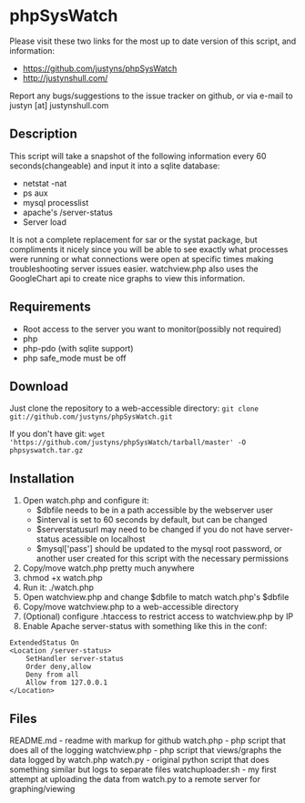 phpSysWatch
===========

Please visit these two links for the most up to date version of this script, and information:

+ https://github.com/justyns/phpSysWatch
+ http://justynshull.com/

Report any bugs/suggestions to the issue tracker on github, or via e-mail to justyn [at] justynshull.com

Description
-----------
This script will take a snapshot of the following information every 60 seconds(changeable) and input it into a sqlite database:

+ netstat -nat
+ ps aux
+ mysql processlist
+ apache's /server-status
+ Server load

It is not a complete replacement for sar or the systat package, but compliments it nicely since you will be able to see exactly what processes were running or what connections were open at specific times making troubleshooting server issues easier.   watchview.php also uses the GoogleChart api to create nice graphs to view this information.


Requirements
------------
+ Root access to the server you want to monitor(possibly not required)
+ php
+ php-pdo (with sqlite support)
+ php safe_mode must be off

Download
--------
Just clone the repository to a web-accessible directory:
```git clone git://github.com/justyns/phpSysWatch.git```

If you don't have git: 
```wget 'https://github.com/justyns/phpSysWatch/tarball/master' -O phpsyswatch.tar.gz```


Installation
------------
1. Open watch.php and configure it:
	+ $dbfile needs to be in a path accessible by the webserver user
	+ $interval is set to 60 seconds by default, but can be changed
	+ $serverstatusurl may need to be changed if you do not have server-status acessible on localhost
	+ $mysql['pass'] should be updated to the mysql root password, or another user created for this script with the necessary permissions
2. Copy/move watch.php pretty much anywhere
3. chmod +x watch.php
4. Run it:  ./watch.php
5. Open watchview.php and change $dbfile to match watch.php's $dbfile
6. Copy/move watchview.php to a web-accessible directory
7. (Optional) configure .htaccess to restrict access to watchview.php by IP
8. Enable Apache server-status with something like this in the conf:

```
ExtendedStatus On
<Location /server-status>
    SetHandler server-status
    Order deny,allow
    Deny from all
    Allow from 127.0.0.1
</Location>
```

Files
-----
README.md - readme with markup for github
watch.php - php script that does all of the logging
watchview.php - php script that views/graphs the data logged by watch.php
watch.py - original python script that does something similar but logs to separate files
watchuploader.sh - my first attempt at uploading the data from watch.py to a remote server for graphing/viewing
